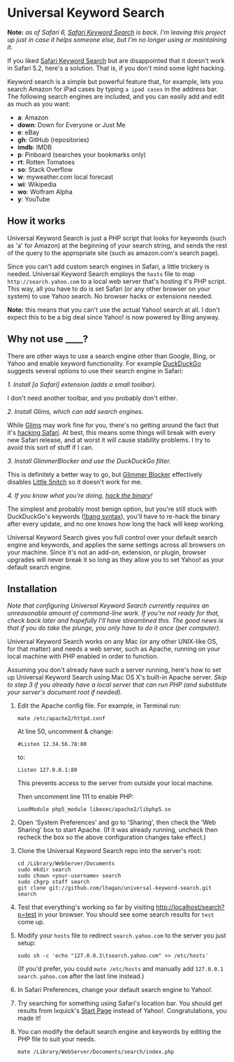 # Universal Keyword Search

**Note:** _as of Safari 6, [Safari Keyword Search](https://github.com/arnemart/SafariKeywordSearch) is back. I'm leaving this project up just in case it helps someone else, but I'm no longer using or maintaining it._

If you liked [Safari Keyword Search](https://github.com/arnemart/SafariKeywordSearch) but are disappointed that it doesn't work in Safari 5.2, here's a solution. That is, if you don't mind some light hacking.

Keyword search is a simple but powerful feature that, for example, lets you search Amazon for iPad cases by typing `a ipad cases` in the address bar. The following search engines are included, and you can easily add and edit as much as you want:

 * **a**: Amazon
 * **down**: Down for Everyone or Just Me
 * **e**: eBay
 * **gh**: GitHub (repositories)
 * **imdb**: IMDB
 * **p**: Pinboard (searches your bookmarks only)
 * **rt**: Rotten Tomatoes
 * **so**: Stack Overflow
 * **w**: myweather.com local forecast
 * **wi**: Wikipedia
 * **wo**: Wolfram Alpha
 * **y**: YouTube

## How it works

Universal Keyword Search is just a PHP script that looks for keywords (such as 'a' for Amazon) at the beginning of your search string, and sends the rest of the query to the appropriate site (such as amazon.com's search page).

Since you can't add custom search engines in Safari, a little trickery is needed. Universal Keyword Search employs the `hosts` file to map `http://search.yahoo.com` to a local web server that's hosting it's PHP script. This way, all you have to do is set Safari (or any other browser on your system) to use Yahoo search. No browser hacks or extensions needed.

**Note:** this means that you can't use the actual Yahoo! search at all. I don't expect this to be a big deal since Yahoo! is now powered by Bing anyway.

## Why not use ____?

There are other ways to use a search engine other than Google, Bing, or Yahoo and enable keyword functionality. For example [DuckDuckGo](http://duckduckgo.com/) suggests several options to use their search engine in Safari:

*1. Install [a Safari] extension (adds a small toolbar).*

I don't need another toolbar, and you probably don't either.

*2. Install Glims, which can add search engines.*

While [Glims](http://www.machangout.com/) may work fine for you, there's no getting around the fact that it's [hacking Safari](http://macjournals.com/blog/2008/03/19/input-managers-are-not-plug-ins/). At best, this means some things will break with every new Safari release, and at worst it will cause stability problems. I try to avoid this sort of stuff if I can.

*3. Install GlimmerBlocker and use the DuckDuckGo filter.*

This is definitely a better way to go, but [Glimmer Blocker](http://glimmerblocker.org/) effectively disables [Little Snitch](http://www.obdev.at/products/littlesnitch/index.html) so it doesn't work for me.

*4. If you know what you're doing, [hack the binary](http://hints.macworld.com/article.php?story=20030514035516436)!*

The simplest and probably most benign option, but you're still stuck with DuckDuckGo's keywords ([!bang syntax](https://duckduckgo.com/bang.html)), you'll have to re-hack the binary after every update, and no one knows how long the hack will keep working.

Universal Keyword Search gives you full control over your default search engine and keywords, and applies the same settings across all browsers on your machine. Since it's not an add-on, extension, or plugin, browser upgrades will never break it so long as they allow you to set Yahoo! as your default search engine.

## Installation

*Note that configuring Universal Keyword Search currently requires an unreasonable amount of command-line work. If you're not ready for that, check back later and hopefully I'll have streamlined this. The good news is that if you do take the plunge, you only have to do it once (per computer).*

Universal Keyword Search works on any Mac (or any other UNIX-like OS, for that matter) and needs a web server, such as Apache, running on your local machine with PHP enabled in order to function.

Assuming you don't already have such a server running, here's how to set up Universal Keyword Search using Mac OS X's built-in Apache server. *Skip to step 3 if you already have a local server that can run PHP (and substitute your server's document root if needed).*
 
 1. Edit the Apache config file. For example, in Terminal run:

        mate /etc/apache2/httpd.conf

    At line 50, uncomment & change:
    
        #Listen 12.34.56.78:80
    
    to:
    
        Listen 127.0.0.1:80
    
    This prevents access to the server from outside your local machine.
    
    Then uncomment line 111 to enable PHP:
    
        LoadModule php5_module libexec/apache2/libphp5.so
    
 2. Open 'System Preferences' and go to 'Sharing', then check the 'Web Sharing' box to start Apache. (If it was already running, uncheck then recheck the box so the above configuration changes take effect.)
 
 3. Clone the Universal Keyword Search repo into the server's root:

        cd /Library/WebServer/Documents
        sudo mkdir search
        sudo chown <your-username> search
        sudo chgrp staff search
        git clone git://github.com/lhagan/universal-keyword-search.git search
     
 4. Test that everything's working so far by visiting [http://localhost/search?p=test](http://localhost/search?p=test) in your browser. You should see some search results for `test` come up.

 5. Modify your `hosts` file to redirect `search.yahoo.com` to the server you just setup:

        sudo sh -c 'echo "127.0.0.1\tsearch.yahoo.com" >> /etc/hosts'
    
    (If you'd prefer, you could `mate /etc/hosts` and manually add `127.0.0.1  search.yahoo.com` after the last line instead.)

 6. In Safari Preferences, change your default search engine to Yahoo!.
 
 7. Try searching for something using Safari's location bar. You should get results from Ixquick's [Start Page](https://startpage.com/) instead of Yahoo!. Congratulations, you made it!
 
 8. You can modify the default search engine and keywords by editing the PHP file to suit your needs.
 
        mate /Library/WebServer/Documents/search/index.php
